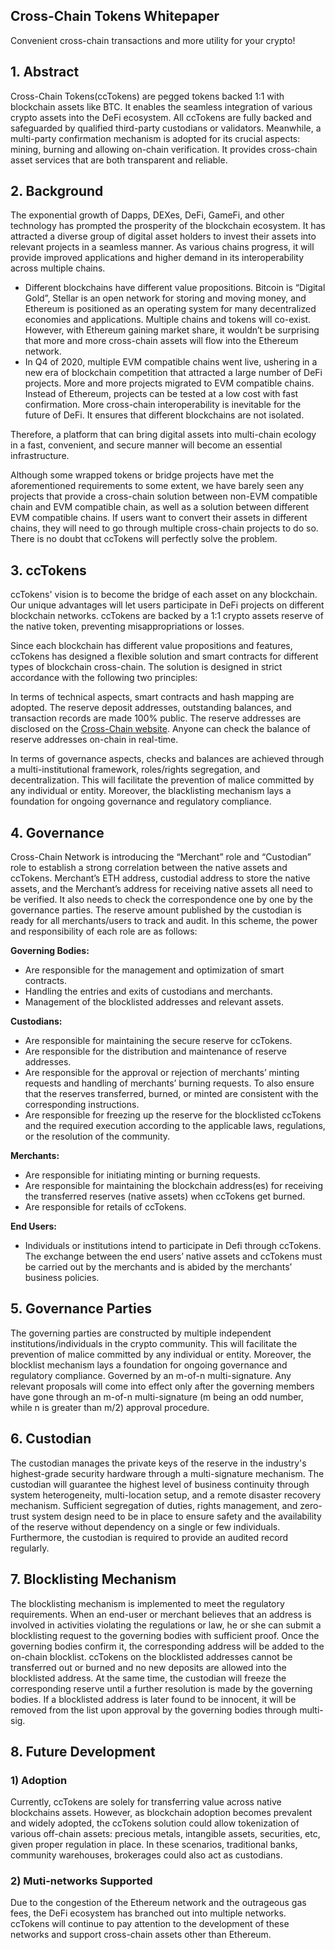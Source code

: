 ## Cross-Chain Tokens Whitepaper
Convenient cross-chain transactions and more utility for your crypto!

## 1. Abstract
Cross-Chain Tokens(ccTokens) are pegged tokens backed 1:1 with blockchain assets like BTC. It enables the seamless integration of various crypto assets into the DeFi ecosystem. All ccTokens are fully backed and safeguarded by qualified third-party custodians or validators. Meanwhile, a multi-party confirmation mechanism is adopted for its crucial aspects: mining, burning and allowing on-chain verification. It provides cross-chain asset services that are both transparent and reliable. 

## 2. Background
The exponential growth of Dapps, DEXes, DeFi, GameFi, and other technology has prompted the prosperity of the blockchain ecosystem. It has attracted a diverse group of digital asset holders to invest their assets into relevant projects in a seamless manner. As various chains progress, it will provide improved applications and higher demand in its interoperability across multiple chains.
* Different blockchains have different value propositions. Bitcoin is “Digital Gold”, Stellar is an open network for storing and moving money, and Ethereum is positioned as an operating system for many decentralized economies and applications. Multiple chains and tokens will co-exist. However, with Ethereum gaining market share, it wouldn’t be surprising that more and more cross-chain assets will flow into the Ethereum network.  
* In Q4 of 2020, multiple EVM compatible chains went live, ushering in a new era of blockchain competition that attracted a large number of DeFi projects. More and more projects migrated to EVM compatible chains. Instead of Ethereum, projects can be tested at a low cost with fast confirmation. More cross-chain interoperability is inevitable for the future of DeFi. It ensures that different blockchains are not isolated.

Therefore, a platform that can bring digital assets into multi-chain ecology in a fast, convenient, and secure manner will become an essential infrastructure.

Although some wrapped tokens or bridge projects have met the aforementioned requirements to some extent, we have barely seen any projects that provide a cross-chain solution between non-EVM compatible chain and EVM compatible chain, as well as a solution between different EVM compatible chains. If users want to convert their assets in different chains, they will need to go through multiple cross-chain projects to do so. There is no doubt that ccTokens will perfectly solve the problem.
 
## 3. ccTokens
ccTokens' vision is to become the bridge of each asset on any blockchain. Our unique advantages will let users participate in DeFi projects on different blockchain networks. ccTokens are backed by a 1:1 crypto assets reserve of the native token, preventing misappropriations or losses. 

Since each blockchain has different value propositions and features, ccTokens has designed a flexible solution and smart contracts for different types of blockchain cross-chain. The solution is designed in strict accordance with the following two principles:

In terms of technical aspects, smart contracts and hash mapping are adopted. The reserve deposit addresses, outstanding balances, and transaction records are made 100% public. The reserve addresses are disclosed on the [Cross-Chain website](https://www.crosschain.network/). Anyone can check the balance of reserve addresses on-chain in real-time.  

In terms of governance aspects, checks and balances are achieved through a multi-institutional framework, roles/rights segregation, and decentralization. This will facilitate the prevention of malice committed by any individual or entity. Moreover, the blacklisting mechanism lays a foundation for ongoing governance and regulatory compliance.

## 4. Governance
Cross-Chain Network is introducing the “Merchant” role and “Custodian” role to establish a strong correlation between the native assets and ccTokens. Merchant’s ETH address, custodial address to store the native assets, and the Merchant’s address for receiving native assets all need to be verified. It also needs to check the correspondence one by one by the governance parties. The reserve amount published by the custodian is ready for all merchants/users to track and audit. In this scheme, the power and responsibility of each role are as follows:

**Governing Bodies:** 
* Are responsible for the management and optimization of smart contracts.
* Handling the entries and exits of custodians and merchants.
* Management of the blocklisted addresses and relevant assets.

**Custodians:** 
* Are responsible for maintaining the secure reserve for ccTokens.
* Are responsible for the distribution and maintenance of reserve addresses.
* Are responsible for the approval or rejection of merchants’ minting requests and handling of merchants’ burning requests. To also ensure that the reserves transferred, burned, or minted are consistent with the corresponding instructions.
* Are responsible for freezing up the reserve for the blocklisted ccTokens and the required execution according to the applicable laws, regulations, or the resolution of the community.

**Merchants:**
* Are responsible for initiating minting or burning requests.
* Are responsible for maintaining the blockchain address(es) for receiving the transferred reserves (native assets) when ccTokens get burned.
* Are responsible for retails of ccTokens.

**End Users:** 
* Individuals or institutions intend to participate in Defi through ccTokens. The exchange between the end users’ native assets and ccTokens must be carried out by the merchants and is abided by the merchants’ business policies.

## 5. Governance Parties 
The governing parties are constructed by multiple independent institutions/individuals in the crypto community. This will facilitate the prevention of malice committed by any individual or entity. Moreover, the blocklist mechanism lays a foundation for ongoing governance and regulatory compliance. Governed by an m-of-n multi-signature. Any relevant proposals will come into effect only after the governing members have gone through an m-of-n multi-signature (m being an odd number, while n is greater than m/2) approval procedure.

## 6. Custodian 
The custodian manages the private keys of the reserve in the industry's highest-grade security hardware through a multi-signature mechanism. The custodian will guarantee the highest level of business continuity through system heterogeneity, multi-location setup, and a remote disaster recovery mechanism. Sufficient segregation of duties, rights management, and zero-trust system design need to be in place to ensure safety and the availability of the reserve without dependency on a single or few individuals. Furthermore, the custodian is required to provide an audited record regularly.

## 7. Blocklisting Mechanism
The blocklisting mechanism is implemented to meet the regulatory requirements. When an end-user or merchant believes that an address is involved in activities violating the regulations or law, he or she can submit a blocklisting request to the governing bodies with sufficient proof. Once the governing bodies confirm it, the corresponding address will be added to the on-chain blocklist. ccTokens on the blocklisted addresses cannot be transferred out or burned and no new deposits are allowed into the blocklisted address. At the same time, the custodian will freeze the corresponding reserve until a further resolution is made by the governing bodies. If a blocklisted address is later found to be innocent, it will be removed from the list upon approval by the governing bodies through multi-sig.

## 8. Future Development
### 1) Adoption
Currently, ccTokens are solely for transferring value across native blockchains assets. However, as blockchain adoption becomes prevalent and widely adopted, the ccTokens solution could allow tokenization of various off-chain assets: precious metals, intangible assets, securities, etc, given proper regulation in place. In these scenarios, traditional banks, community warehouses, brokerages could also act as custodians.

### 2) Muti-networks Supported 
Due to the congestion of the Ethereum network and the outrageous gas fees, the DeFi ecosystem has branched out into multiple networks. ccTokens will continue to pay attention to the development of these networks and support cross-chain assets other than Ethereum.  
